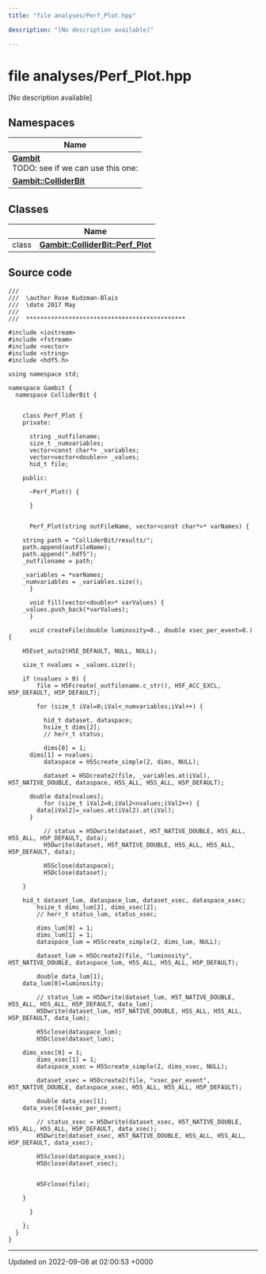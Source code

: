 ```yaml
---
title: "file analyses/Perf_Plot.hpp"

description: "[No description available]"

---
```


# file analyses/Perf_Plot.hpp

[No description available]

## Namespaces

| Name           |
| -------------- |
| **[Gambit](/documentation/code/namespaces/namespacegambit/)** <br>TODO: see if we can use this one:  |
| **[Gambit::ColliderBit](/documentation/code/namespaces/namespacegambit_1_1colliderbit/)**  |

## Classes

|                | Name           |
| -------------- | -------------- |
| class | **[Gambit::ColliderBit::Perf_Plot](/documentation/code/classes/classgambit_1_1colliderbit_1_1perf__plot/)**  |




## Source code

```
///
///  \author Rose Kudzman-Blais
///  \date 2017 May
///
///  *********************************************

#include <iostream>
#include <fstream>
#include <vector>
#include <string>
#include <hdf5.h>

using namespace std;

namespace Gambit {
  namespace ColliderBit {


    class Perf_Plot {
    private:

      string _outfilename;
      size_t _numvariables;   
      vector<const char*> _variables;
      vector<vector<double>> _values;
      hid_t file;

    public:

      ~Perf_Plot() {

      }


      Perf_Plot(string outFileName, vector<const char*>* varNames) {

    string path = "ColliderBit/results/";
    path.append(outFileName);
    path.append(".hdf5");
    _outfilename = path;

    _variables = *varNames;
    _numvariables = _variables.size(); 
      }

      void fill(vector<double>* varValues) {
    _values.push_back(*varValues);
      }

      void createFile(double luminosity=0., double xsec_per_event=0.) {
    
    H5Eset_auto2(H5E_DEFAULT, NULL, NULL);
    
    size_t nvalues = _values.size();    
        
    if (nvalues > 0) {
        file = H5Fcreate(_outfilename.c_str(), H5F_ACC_EXCL, H5P_DEFAULT, H5P_DEFAULT);

        for (size_t iVal=0;iVal<_numvariables;iVal++) { 

          hid_t dataset, dataspace;
          hsize_t dims[2];
          // herr_t status;

          dims[0] = 1;
      dims[1] = nvalues;
          dataspace = H5Screate_simple(2, dims, NULL);

          dataset = H5Dcreate2(file, _variables.at(iVal), H5T_NATIVE_DOUBLE, dataspace, H5S_ALL, H5S_ALL, H5P_DEFAULT); 
          
      double data[nvalues];
          for (size_t iVal2=0;iVal2<nvalues;iVal2++) {
        data[iVal2]=_values.at(iVal2).at(iVal);
      }

          // status = H5Dwrite(dataset, H5T_NATIVE_DOUBLE, H5S_ALL, H5S_ALL, H5P_DEFAULT, data);
          H5Dwrite(dataset, H5T_NATIVE_DOUBLE, H5S_ALL, H5S_ALL, H5P_DEFAULT, data);

          H5Sclose(dataspace);
          H5Dclose(dataset);

    }

    hid_t dataset_lum, dataspace_lum, dataset_xsec, dataspace_xsec;
        hsize_t dims_lum[2], dims_xsec[2];
        // herr_t status_lum, status_xsec;

        dims_lum[0] = 1;
        dims_lum[1] = 1;
        dataspace_lum = H5Screate_simple(2, dims_lum, NULL);

        dataset_lum = H5Dcreate2(file, "luminosity", H5T_NATIVE_DOUBLE, dataspace_lum, H5S_ALL, H5S_ALL, H5P_DEFAULT);

        double data_lum[1];
    data_lum[0]=luminosity;

        // status_lum = H5Dwrite(dataset_lum, H5T_NATIVE_DOUBLE, H5S_ALL, H5S_ALL, H5P_DEFAULT, data_lum);
        H5Dwrite(dataset_lum, H5T_NATIVE_DOUBLE, H5S_ALL, H5S_ALL, H5P_DEFAULT, data_lum);

        H5Sclose(dataspace_lum);
        H5Dclose(dataset_lum);
        
    dims_xsec[0] = 1;
        dims_xsec[1] = 1;
        dataspace_xsec = H5Screate_simple(2, dims_xsec, NULL);

        dataset_xsec = H5Dcreate2(file, "xsec_per_event", H5T_NATIVE_DOUBLE, dataspace_xsec, H5S_ALL, H5S_ALL, H5P_DEFAULT);

        double data_xsec[1];
    data_xsec[0]=xsec_per_event;

        // status_xsec = H5Dwrite(dataset_xsec, H5T_NATIVE_DOUBLE, H5S_ALL, H5S_ALL, H5P_DEFAULT, data_xsec);
        H5Dwrite(dataset_xsec, H5T_NATIVE_DOUBLE, H5S_ALL, H5S_ALL, H5P_DEFAULT, data_xsec);

        H5Sclose(dataspace_xsec);
        H5Dclose(dataset_xsec);


        H5Fclose(file); 
    
    }

      }

    };
  }
}
```


-------------------------------

Updated on 2022-09-08 at 02:00:53 +0000
